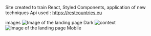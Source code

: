 Site created to train React, Styled Components, application of new techniques 
Api used : https://restcountries.eu

images
![Image of the landing page Dark](https://i.imgur.com/7dFnY70.png)
![context ](https://i.imgur.com/HxXiysf.png)
![Image of the landing page Mobile](https://i.imgur.com/r9S8UWl.png)
